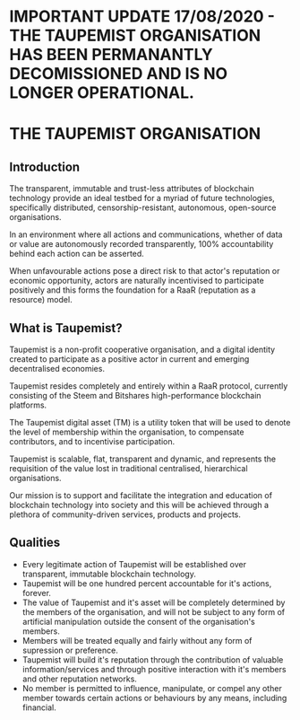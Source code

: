 # IMPORTANT UPDATE 17/08/2020 - THE TAUPEMIST ORGANISATION HAS BEEN PERMANANTLY DECOMISSIONED AND IS NO LONGER OPERATIONAL.

# THE TAUPEMIST ORGANISATION

## Introduction

The transparent, immutable and trust-less attributes of blockchain technology provide an ideal testbed for a myriad of future technologies, specifically distributed, censorship-resistant, autonomous, open-source organisations.

In an environment where all actions and communications, whether of data or value are autonomously recorded transparently, 100% accountability behind each action can be asserted.

When unfavourable actions pose a direct risk to that actor's reputation or economic opportunity, actors are naturally incentivised to participate positively and this forms the foundation for a RaaR (reputation as a resource) model. 

## What is Taupemist?

Taupemist is a non-profit cooperative organisation, and a digital identity created to participate as a positive actor in current and emerging decentralised economies.

Taupemist resides completely and entirely within a RaaR protocol, currently consisting of the Steem and Bitshares high-performance blockchain platforms.

The Taupemist digital asset (TM) is a utility token that will be used to denote the level of membership within the organisation, to compensate contributors, and to incentivise participation.

Taupemist is scalable, flat, transparent and dynamic, and represents the requisition of the value lost in traditional centralised, hierarchical organisations.

Our mission is to support and facilitate the integration and education of blockchain technology into society and this will be achieved through a plethora of community-driven services, products and projects.

## Qualities

* Every legitimate action of Taupemist will be established over transparent, immutable blockchain technology.
* Taupemist will be one hundred percent accountable for it's actions, forever.
* The value of Taupemist and it's asset will be completely determined by the members of the organisation, and will not be subject to any form of artificial manipulation outside the consent of the organisation's members.
* Members will be treated equally and fairly without any form of supression or preference.
* Taupemist will build it's reputation through the contribution of valuable information/services and through positive interaction with it's members and other reputation networks.
* No member is permitted to influence, manipulate, or compel any other member towards certain actions or behaviours by any means, including financial.
